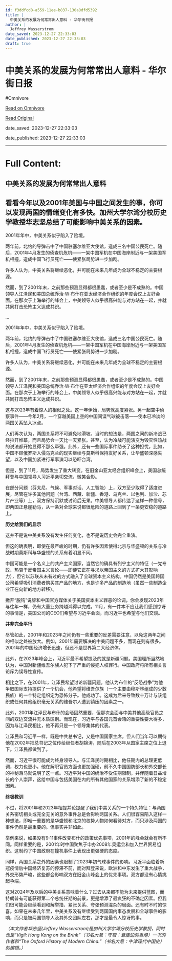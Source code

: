 ```yaml
---
id: f3ddfcd8-a559-11ee-b837-130a8dfd5392
title: |
  中美关系的发展为何常常出人意料 - 华尔街日报
author: |
  Jeffrey Wasserstrom
date_saved: 2023-12-27 22:33:03
date_published: 2023-12-27 22:33:03
draft: true
---
```


# 中美关系的发展为何常常出人意料 - 华尔街日报
#Omnivore

[Read on Omnivore](https://omnivore.app/me/-18caf82a568)

[Read Original](https://cn.wsj.com/amp/articles/%E4%B8%AD%E7%BE%8E%E5%85%B3%E7%B3%BB%E7%9A%84%E5%8F%91%E5%B1%95%E4%B8%BA%E4%BD%95%E5%B8%B8%E5%B8%B8%E5%87%BA%E4%BA%BA%E6%84%8F%E6%96%99-0554fca1)

date_saved: 2023-12-27 22:33:03

date_published: 2023-12-27 22:33:03

--- 

# Full Content: 

##  中美关系的发展为何常常出人意料

## 看看今年以及2001年美国与中国之间发生的事，你可以发现两国的情绪变化有多快。加州大学尔湾分校历史学教授华志坚总结了可能影响中美关系的因素。

2001年年中，中美关系似乎陷入了险境。

两年前，北约的导弹击中了中国驻塞尔维亚大使馆，造成三名中国公民死亡。随后，2001年4月发生的侦查机危机——一架中国军机在中国海岸附近与一架美国军机相撞，造成中国飞行员死亡——使紧张局势进一步加剧。

许多人认为，中美关系将继续恶化，并可能在未来几年成为全球不稳定的主要根源。

然而，到了2001年末，之前那些预测显得都很愚蠢，或者至少是不成熟的。中国领导人江泽民和美国总统乔治·W·布什在亚太经济合作组织的年度会议上友好会面。在那次于上海举行的峰会上，中美领导人似乎很高兴能与对方站在一起，并就共同打击恐怖主义达成共识。

...

2001年年中，中美关系似乎陷入了险境。

两年前，北约的导弹击中了中国驻塞尔维亚大使馆，造成三名中国公民死亡。随后，2001年4月发生的侦查机危机——一架中国军机在中国海岸附近与一架美国军机相撞，造成中国飞行员死亡——使紧张局势进一步加剧。

许多人认为，中美关系将继续恶化，并可能在未来几年成为全球不稳定的主要根源。

然而，到了2001年末，之前那些预测显得都很愚蠢，或者至少是不成熟的。中国领导人江泽民和美国总统乔治·W·布什在亚太经济合作组织的年度会议上友好会面。在那次于上海举行的峰会上，中美领导人似乎很高兴能与对方站在一起，并就共同打击恐怖主义达成共识。

这与2023年有着惊人的相似之处。这一年伊始，局势就高度紧张。另一起空中侦察事件——今年2月，一个穿越美国上空的中国间谍气球被击落——使本已冷淡的两国关系坠入冰点。

人们再次认为，两国关系将不可避免地滑坡。当时的想法是，两国之间的新冷战已经拉开帷幕，而且局势会一天比一天紧张。甚至，认为冷战可能演变为毁灭性热战的说法都开始显得不那么牵强。此外，还有一些国际事件助长了这种担忧，比如，中国不顾俄罗斯入侵乌克兰的现实继续与莫斯科保持友好关系，让华盛顿深感失望，以及中国加紧进行军事演习以恐吓台湾。

但是，到了11月，局势发生了重大转变。在旧金山亚太经合组织峰会上，美国总统拜登与中国领导人习近平亲切交流，微笑合影。

在部分问题（芬太尼、气候、军事对话、人工智能）上，双方至少取得了适度进展，尽管在许多其他问题（台湾、西藏、新疆、香港、乌克兰、以色列、加沙、芯片产业等）上，双方保持沉默或讨论后无果。中美领导人都传达了这样一种信号，即两国正悬崖勒马，从一条对全球来说都很危险的道路上回到了一条更安稳的道路上。

**历史给我们的启示**

这并不是说中美关系没有发生任何变化，也不是说历史会完全重演。

但这的确表明，即使在最严峻的时期，仍有许多因素使得北京与华盛顿的关系与冷战时期莫斯科与华盛顿的关系有着明显不同。

中国可能是一个名义上的共产主义国家，当然它的确具有列宁主义的特征（一党专政、热衷于反帝国主义言论——即便它正在寻求以帝国主义的方式扩大其影响力），但它以苏联从未有过的方式融入了全球资本主义结构。中国仍然是美国跨国公司希望吸引消费者购买其产品的地方，也是许多产品的制造地（虽然一些制造企业正在向新的地方转移）。

撇开“脱钩”说辞和中国官方媒体关于美国资本主义罪恶的论调，你会发现2023年与往年一样，仍有大量业务跨越鸿得以完成。11月，有一件本不应让我们感到惊讶的事情是，美国公司的CEO们希望与习近平会面，而习近平也希望与他们交谈。

**并非完全平行**

尽管如此，2001年和2023年之间仍有一些重要的反差需要注意，以免这两年之间的相似之处被放大。例如，2001年需要解决的中美问题不多，而现在则有很多。2001年的中国经济增长迅速，但还不是世界第二大经济体。

此外，在2023年峰会上，习近平最不希望提及的就是新疆问题。美国理所当然地认为，中国对新疆维吾尔族人犯下了严重的侵犯人权罪行。中国政府将所有相关言论斥为误导性宣传。

相比之下，在2001年，江泽民希望讨论新疆问题。他认为布什的“反恐战争”为他争取国际支持提供了一个机会，他希望将维吾尔族（一个主要由穆斯林组成的少数民族）的一个特定组织定为恐怖分子。他成功了。这成为后来导致数十万计与该组织或任何其他组织毫无关系的维吾尔人遭到镇压的因素之一。

此外，2001年江泽民与布什的会晤固然重要，但那次会面与中美其他高级官员之间的双边交流并无本质区别。而现在，习近平与各国元首会晤的重要性要大得多，因为与江泽民相比，他不再只是一个领导集体的代表。

江泽民和习近平一样，既是中共总书记，又是中国国家主席，但人们当年可以期待他在2002年把总书记之位传给继任者胡锦涛，随后在2003年从国家主席之位上退下。江泽民都做到了。

然而，习近平很可能成为终身领导人。与江泽民时期相比，他任期内的总理更低调，权力也更小。他在解职官员方面也更加强硬，前不久中国国防部长和外交部长的神秘落马就说明了这一点。习近平对中国的统治不受任期限制，并伴随着日益增长的个人崇拜，这给中国与包括美国在内的所有其他国家的关系增添了新的不稳定因素。

**终极教训**

不过，将2001年和2023年相提并论提醒了我们中美关系的一个持久特征：与两国关系密切相关或完全无关的意外事件总是会影响两国关系。人们很容易陷入这样一种想法，即唯一重要的是华盛顿和北京的权势人物如何看待对方，而只涉及两国的事件仍然是最重要的。但事实并非如此。

举例来说，如果没有9·11事件改变布什的政策优先事项，2001年的峰会就会有所不同。同样重要的是，2001年时中国聚焦于申办2008年奥运会和加入世界贸易组织。这制约了中国政府在撞机事件上表现出更强硬的态度。

同样，两国关系之外的因素也限制了2023年初气球事件的影响。习近平面临着新冠疫情后中国经济复苏的停滞不前，而对拜登来说，欧洲和中东发生了重大战争，外交形势严峻，这些都会影响双方在旧金山峰会上的优先事项。双方都没有心情挑起争端。

这对2024年及以后的中美关系意味着什么？过去从来都不能为未来提供蓝图，而特朗普有可能获得第二个总统任期的前景，更是增添了最疯狂的不确定因素。但我们很可能会继续看到和解举措、紧张关系、夸张预测混杂的局面。还有时不时的惊喜。如果在未来几年里，中美关系没有继续受到两国国内事态发展和全球事件的影响，而只是被两国领导人及其外交团队左右，那才是最令人惊讶的事。

_（本文作者华志坚(Jeffrey Wasserstrom)是加州大学尔湾分校历史学教授，同时也是“Vigil: Hong Kong on the Brink”（书名大意：守夜：悬崖边的香港）一书的作者和“The Oxford History of Modern China.”（书名大意：牛津现代中国史）的编辑。）_

---


